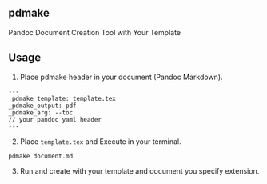 pdmake
---

Pandoc Document Creation Tool with Your Template

## Usage

1. Place pdmake header in your document (Pandoc Markdown).
```
---
_pdmake_template: template.tex
_pdmake_output: pdf
_pdmake_arg: --toc
// your pandoc yaml header
---
```

2. Place `template.tex` and Execute in your terminal.
```
pdmake document.md
```

3. Run and create with your template and document you specify extension.
